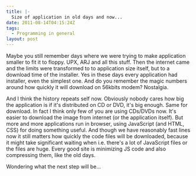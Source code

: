 ```yaml
---
title: |-
  Size of application in old days and now...
date: 2011-08-14T04:15:24Z
tags:
  - Programming in general
layout: post
---
```

Maybe you still remember days where we were trying to make application smaller to fit it to floppy. UPX, ARJ and all this stuff. Then the internet came and the limits were transformed to to application size itself, but to a download time of the installer. Yes in these days every application had installer, even the simplest one. And do you remember the magic numbers around how quickly it will download on 56kbits modem? Nostalgia.

And I think the history repeats self now. Obviously nobody cares how big the application is if it's distributed on CD or DVD, it's big enough. Same for download. In fact I think only few of you are using CDs/DVDs now. It's easier to download the image from internet (or the application itself). But more and more applications run in browser, using JavaScript (and HTML, CSS) for doing something useful. And though we have reasonably fast lines now it still matters how quickly the code files will be downloaded, because it might take significant waiting when i.e. there's a lot of JavaScript files or the files are huge. Every good site is minimizing JS code and also compressing them, like the old days.

Wondering what the next step will be...